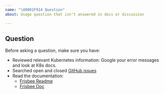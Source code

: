 ```yaml
---
name: "\U0001F914 Question"
about: Usage question that isn't answered in docs or discussion

---
```


## Question

Before asking a question, make sure you have:

- Reviewed relevant Kubernetes information: Google your error messages and look at K8s docs.
- Searched open and closed [GitHub issues](https://github.com/CARV-ICS-FORTH/frisbee/issues)
- Read the documentation:
    - [Frisbee Readme](https://github.com/CARV-ICS-FORTH/frisbee/blob/main/README.md)
    - [Frisbee Doc](https://github.com/CARV-ICS-FORTH/frisbee/tree/main/docs)
